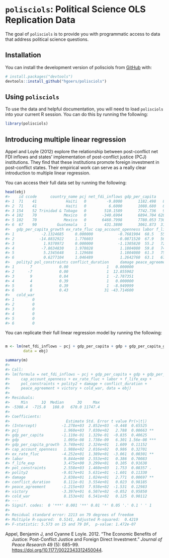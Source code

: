 
<!-- README.md is generated from README.Rmd. Please edit that file -->

# `polisciols`: Political Science OLS Replication Data

<!-- badges: start -->
<!-- badges: end -->

The goal of `polisciols` is to provide you with programmatic access to
data that address political science questions.

## Installation

You can install the development version of polisciols from
[GitHub](https://github.com/) with:

``` r
# install.packages("devtools")
devtools::install_github("hgoers/polisciols")
```

## Using `polisciols`

To use the data and helpful documentation, you will need to load
`polisciols` into your current R session. You can do this by running the
following:

``` r
library(polisciols)
```

## Introducing multiple linear regression

Appel and Loyle (2012) explore the relationship between post-conflict
net FDI inflows and states’ implementation of post-conflict justice
(PCJ) institutions. They find that these institutions promote foreign
investment in post-conflict states. Their empirical work can serve as a
really clear introduction to multiple linear regression.

You can access their full data set by running the following:

``` r
head(ebj)
#>    id ccode      country_name pcj net_fdi_inflows gdp_per_capita          gdp
#> 1  71    41             Haiti   0         -9.8000       1182.498   8407079981
#> 2  71    41             Haiti   0          6.6000       1088.680   8055393763
#> 3 154    52 Trinidad & Tobago   0        510.1589       7742.736   9542938026
#> 4 102    70            Mexico   0       -340.6904       6894.704 628418000000
#> 5 102    70            Mexico   0       6460.7998       7780.053 730752000000
#> 6  67    90         Guatemala   1        431.3800       3061.873  31339424077
#>   gdp_per_capita_growth ex_rate_fluc cap_account_openness labor f_life_exp
#> 1            -2.1324685     0.000000           -0.7681904  68.5   55.02233
#> 2           -14.8832922     1.776603           -0.0871520  67.9   56.09750
#> 3             1.9370972     0.000000           -1.1305820  55.2   72.61483
#> 4            -7.8634830     1.978028            1.1804080  59.8   74.67104
#> 5             5.2345648     1.129686            1.1804080  61.3   75.23493
#> 6             0.6277104     1.046489            1.2642760  63.1   67.46067
#>   polity2 pol_constraints conflict_duration     damage peace_agreement victory
#> 1       7            0.00                 1   0.000000               0       1
#> 2      -7            0.00                 1  12.855902               0       1
#> 3       9            0.84                 1  -2.787351               0       1
#> 4       4            0.39                 1   0.000000               1       0
#> 5       6            0.39                 1  -8.949999               0       0
#> 6       8            0.43                31 -43.714600               1       0
#>   cold_war
#> 1        0
#> 2        0
#> 3        0
#> 4        0
#> 5        0
#> 6        0
```

You can replicate their full linear regression model by running the
following:

``` r

m <- lm(net_fdi_inflows ~ pcj + gdp_per_capita + gdp + gdp_per_capita_growth + cap_account_openness + ex_rate_fluc + labor + f_life_exp + pol_constraints + polity2 + damage + conflict_duration + peace_agreement + victory + cold_war, 
        data = ebj)

summary(m)
#> 
#> Call:
#> lm(formula = net_fdi_inflows ~ pcj + gdp_per_capita + gdp + gdp_per_capita_growth + 
#>     cap_account_openness + ex_rate_fluc + labor + f_life_exp + 
#>     pol_constraints + polity2 + damage + conflict_duration + 
#>     peace_agreement + victory + cold_war, data = ebj)
#> 
#> Residuals:
#>     Min      1Q  Median      3Q     Max 
#> -5308.4  -715.8   188.0   670.0 11747.4 
#> 
#> Coefficients:
#>                         Estimate Std. Error t value Pr(>|t|)    
#> (Intercept)           -1.278e+03  2.852e+03  -0.448  0.65525    
#> pcj                    1.960e+03  7.030e+02   2.788  0.00663 ** 
#> gdp_per_capita        -1.110e-01  1.329e-01  -0.835  0.40625    
#> gdp                    1.095e-08  1.738e-09   6.301 1.56e-08 ***
#> gdp_per_capita_growth  3.740e+01  2.324e+01   1.609  0.11152    
#> cap_account_openness   1.988e+02  2.016e+02   0.986  0.32701    
#> ex_rate_fluc          -4.252e+01  1.389e+01  -3.061  0.00301 ** 
#> labor                  9.844e+00  2.553e+01   0.386  0.70083    
#> f_life_exp             3.475e+00  3.299e+01   0.105  0.91638    
#> pol_constraints        2.558e+03  1.460e+03   1.753  0.08357 .  
#> polity2               -9.017e+01  5.631e+01  -1.601  0.11330    
#> damage                 2.838e+01  1.024e+01   2.771  0.00697 ** 
#> conflict_duration      8.111e-01  3.554e+01   0.023  0.98185    
#> peace_agreement       -1.215e+03  7.938e+02  -1.531  0.12983    
#> victory               -3.397e+01  6.507e+02  -0.052  0.95850    
#> cold_war               8.153e+01  6.541e+02   0.125  0.90112    
#> ---
#> Signif. codes:  0 '***' 0.001 '**' 0.01 '*' 0.05 '.' 0.1 ' ' 1
#> 
#> Residual standard error: 2213 on 79 degrees of freedom
#> Multiple R-squared:  0.5141, Adjusted R-squared:  0.4219 
#> F-statistic: 5.573 on 15 and 79 DF,  p-value: 1.472e-07
```

<div id="refs" class="references csl-bib-body hanging-indent">

<div id="ref-appel2012" class="csl-entry">

Appel, Benjamin J, and Cyanne E Loyle. 2012. “The Economic Benefits of
Justice: Post-Conflict Justice and Foreign Direct Investment.” *Journal
of Peace Research* 49 (5): 685–99.
<https://doi.org/10.1177/0022343312450044>.

</div>

</div>
